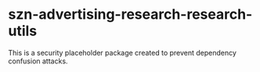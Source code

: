 # szn-advertising-research-research-utils

This is a security placeholder package created to prevent dependency confusion attacks.